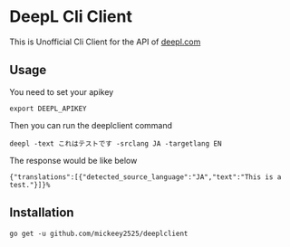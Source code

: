 # DeepL Cli Client
This is Unofficial Cli Client for the API of [deepl.com](https://www.deepl.com/)

## Usage

You need to set your apikey

```
export DEEPL_APIKEY
```

Then you can run the deeplclient command

```
deepl -text これはテストです -srclang JA -targetlang EN
```

The response would be like below
```
{"translations":[{"detected_source_language":"JA","text":"This is a test."}]}%
```

## Installation

```
go get -u github.com/mickeey2525/deeplclient
```